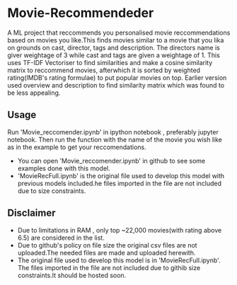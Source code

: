 # Movie-Recommendeder
A ML project that reccommends you personalised movie reccommendations based on movies you like.This finds movies similar to a movie that you lika on grounds on cast, director, tags and description.
The directors name is giver weightage of 3 while cast and tags are given a weightage of 1. This uses TF-IDF Vectoriser to find similarities and make a cosine similarity matrix to reccommend movies, afterwhich it is sorted by weighted rating(IMDB's rating formulae) to put popular movies on top. Earlier version used overview and description to find similarity matrix which was found to be less appealing.

## Usage
Run 'Movie_reccomender.ipynb' in ipython notebook , preferably jupyter notebook. Then run the function with the name of the movie you wish like as in the example to get your reccomendations. 
- You can open 'Movie_reccomender.ipynb' in github to see some examples done with this model.
- 'MovieRecFull.ipynb' is the original file used to develop this model with previous models included.he files imported in the file are not included due to size constraints. 

## Disclaimer
- Due to limitations in RAM , only top ~22,000 movies(with rating above 6.5) are considered in the list.
- Due to github's policy on file size the original csv files are not uploaded.The needed files are made and uploaded herewith.
- The original file used to develop this model is in 'MovieRecFull.ipynb'. The files imported in the file are not included due to githib size constraints.It should be hosted soon. 
